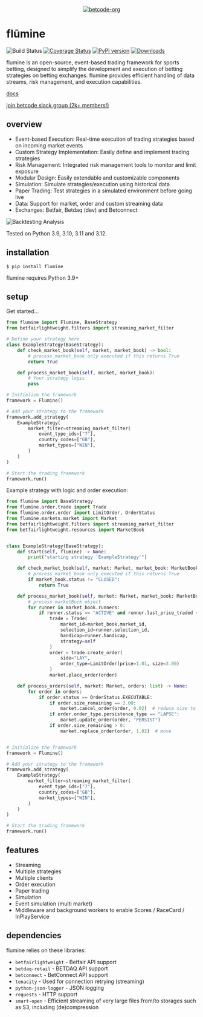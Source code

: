 <p align="center">
  <a href="https://github.com/betcode-org">
    <img src="docs/images/logo-full.png" title="betcode-org">
  </a>
</p>

# flūmine

![Build Status](https://github.com/betcode-org/flumine/actions/workflows/test.yml/badge.svg) [![Coverage Status](https://coveralls.io/repos/github/liampauling/flumine/badge.svg?branch=master)](https://coveralls.io/github/liampauling/flumine?branch=master) [![PyPI version](https://badge.fury.io/py/flumine.svg)](https://pypi.python.org/pypi/flumine) [![Downloads](https://pepy.tech/badge/flumine)](https://pepy.tech/project/flumine)

flumine is an open-source, event-based trading framework for sports betting, designed to simplify the development and execution of betting strategies on betting exchanges. flumine provides efficient handling of data streams, risk management, and execution capabilities.

[docs](https://betcode-org.github.io/flumine/)

[join betcode slack group (2k+ members!)](https://join.slack.com/t/betcode-org/shared_invite/zt-2uer9n451-w1QOehxDcG_JXqQfjoMvQA)

## overview

- Event-based Execution: Real-time execution of trading strategies based on incoming market events
- Custom Strategy Implementation: Easily define and implement trading strategies
- Risk Management: Integrated risk management tools to monitor and limit exposure
- Modular Design: Easily extendable and customizable components
- Simulation: Simulate strategies/execution using historical data
- Paper Trading: Test strategies in a simulated environment before going live
- Data: Support for market, order and custom streaming data
- Exchanges: Betfair, Betdaq (dev) and Betconnect

![Backtesting Analysis](docs/images/jupyterloggingcontrol-screenshot.png?raw=true "Jupyter Logging Control Screenshot")

Tested on Python 3.9, 3.10, 3.11 and 3.12.

## installation

```
$ pip install flumine
```

flumine requires Python 3.9+

## setup

Get started...

```python
from flumine import Flumine, BaseStrategy
from betfairlightweight.filters import streaming_market_filter

# Define your strategy here
class ExampleStrategy(BaseStrategy):
    def check_market_book(self, market, market_book) -> bool:
        # process_market_book only executed if this returns True
        return True

    def process_market_book(self, market, market_book):
        # Your strategy logic
        pass

# Initialize the framework
framework = Flumine()

# Add your strategy to the framework
framework.add_strategy(
    ExampleStrategy(
        market_filter=streaming_market_filter(
            event_type_ids=["7"],
            country_codes=["GB"],
            market_types=["WIN"],
        )
    )
)

# Start the trading framework
framework.run()
```

Example strategy with logic and order execution:

```python
from flumine import BaseStrategy
from flumine.order.trade import Trade
from flumine.order.order import LimitOrder, OrderStatus
from flumine.markets.market import Market
from betfairlightweight.filters import streaming_market_filter
from betfairlightweight.resources import MarketBook


class ExampleStrategy(BaseStrategy):
    def start(self, flumine) -> None:
        print("starting strategy 'ExampleStrategy'")

    def check_market_book(self, market: Market, market_book: MarketBook) -> bool:
        # process_market_book only executed if this returns True
        if market_book.status != "CLOSED":
            return True

    def process_market_book(self, market: Market, market_book: MarketBook) -> None:
        # process marketBook object
        for runner in market_book.runners:
            if runner.status == "ACTIVE" and runner.last_price_traded < 1.5:
                trade = Trade(
                    market_id=market_book.market_id,
                    selection_id=runner.selection_id,
                    handicap=runner.handicap,
                    strategy=self
                )
                order = trade.create_order(
                    side="LAY",
                    order_type=LimitOrder(price=1.01, size=2.00)
                )
                market.place_order(order)

    def process_orders(self, market: Market, orders: list) -> None:
        for order in orders:
            if order.status == OrderStatus.EXECUTABLE:
                if order.size_remaining == 2.00:
                    market.cancel_order(order, 0.02)  # reduce size to 1.98
                if order.order_type.persistence_type == "LAPSE":
                    market.update_order(order, "PERSIST")
                if order.size_remaining > 0:
                    market.replace_order(order, 1.02)  # move


# Initialize the framework
framework = Flumine()

# Add your strategy to the framework
framework.add_strategy(
    ExampleStrategy(
        market_filter=streaming_market_filter(
            event_type_ids=["7"],
            country_codes=["GB"],
            market_types=["WIN"],
        )
    )
)

# Start the trading framework
framework.run()
```


## features

- Streaming
- Multiple strategies
- Multiple clients
- Order execution
- Paper trading
- Simulation
- Event simulation (multi market)
- Middleware and background workers to enable Scores / RaceCard / InPlayService

## dependencies

flumine relies on these libraries:

* `betfairlightweight` - Betfair API support
* `betdaq-retail` - BETDAQ API support
* `betconnect` - BetConnect API support
* `tenacity` - Used for connection retrying (streaming)
* `python-json-logger` - JSON logging
* `requests` - HTTP support
* `smart-open` - Efficient streaming of very large files from/to storages such as S3, including (de)compression
